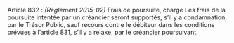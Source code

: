 Article 832 : _(Règlement 2015-02)_ Frais de poursuite, charge
Les frais de la poursuite intentée par un créancier seront supportés, s’il y a condamnation, par le Trésor Public, sauf recours contre le débiteur dans les conditions prévues à l’article 831, s’il y a relaxe, par le créancier poursuivant.